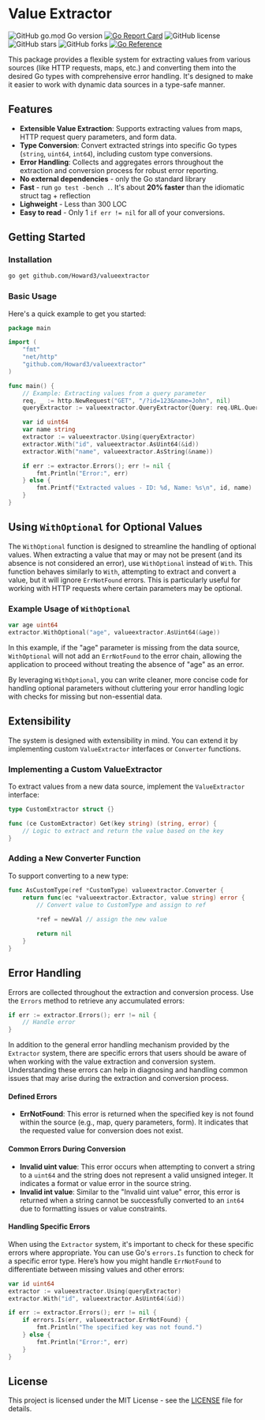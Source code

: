 # Value Extractor

![GitHub go.mod Go version](https://img.shields.io/github/go-mod/go-version/howard3/valueextractor)
[![Go Report Card](https://goreportcard.com/badge/github.com/Howard3/valueextractor)](https://goreportcard.com/report/github.com/Howard3/valueextractor)
![GitHub license](https://img.shields.io/github/license/Howard3/valueextractor)
![GitHub stars](https://img.shields.io/github/stars/Howard3/valueextractor?style=social)
![GitHub forks](https://img.shields.io/github/forks/Howard3/valueextractor?style=social)
[![Go Reference](https://pkg.go.dev/badge/github.com/Howard3/valueextractor.svg)](https://pkg.go.dev/github.com/Howard3/valueextractor)

This package provides a flexible system for extracting values from various sources (like HTTP requests, maps, etc.) and converting them into the desired Go types with comprehensive error handling. It's designed to make it easier to work with dynamic data sources in a type-safe manner.

## Features

- **Extensible Value Extraction**: Supports extracting values from maps, HTTP request query parameters, and form data.
- **Type Conversion**: Convert extracted strings into specific Go types (`string`, `uint64`, `int64`), including custom type conversions.
- **Error Handling**: Collects and aggregates errors throughout the extraction and conversion process for robust error reporting.
- **No external dependencies** - only the Go standard library
- **Fast** - run `go test -bench .`. It's about **20% faster** than the idiomatic struct tag + reflection
- **Lighweight** - Less than 300 LOC 
- **Easy to read** - Only 1 `if err != nil` for all of your conversions.
 
## Getting Started

### Installation

```sh
go get github.com/Howard3/valueextractor
```

### Basic Usage

Here's a quick example to get you started:

```go
package main

import (
    "fmt"
    "net/http"
    "github.com/Howard3/valueextractor"
)

func main() {
    // Example: Extracting values from a query parameter
    req, _ := http.NewRequest("GET", "/?id=123&name=John", nil)
    queryExtractor := valueextractor.QueryExtractor{Query: req.URL.Query()}

    var id uint64
    var name string
    extractor := valueextractor.Using(queryExtractor)
    extractor.With("id", valueextractor.AsUint64(&id))
    extractor.With("name", valueextractor.AsString(&name))

    if err := extractor.Errors(); err != nil {
        fmt.Println("Error:", err)
    } else {
        fmt.Printf("Extracted values - ID: %d, Name: %s\n", id, name)
    }
}
```

## Using `WithOptional` for Optional Values

The `WithOptional` function is designed to streamline the handling of optional values. When extracting a value that may or may not be present (and its absence is not considered an error), use `WithOptional` instead of `With`. This function behaves similarly to `With`, attempting to extract and convert a value, but it will ignore `ErrNotFound` errors. This is particularly useful for working with HTTP requests where certain parameters may be optional.

### Example Usage of `WithOptional`

```go
var age uint64
extractor.WithOptional("age", valueextractor.AsUint64(&age))
```

In this example, if the "age" parameter is missing from the data source, `WithOptional` will not add an `ErrNotFound` to the error chain, allowing the application to proceed without treating the absence of "age" as an error.

By leveraging `WithOptional`, you can write cleaner, more concise code for handling optional parameters without cluttering your error handling logic with checks for missing but non-essential data.


## Extensibility

The system is designed with extensibility in mind. You can extend it by implementing custom `ValueExtractor` interfaces or `Converter` functions.

### Implementing a Custom ValueExtractor

To extract values from a new data source, implement the `ValueExtractor` interface:

```go
type CustomExtractor struct {}

func (ce CustomExtractor) Get(key string) (string, error) {
    // Logic to extract and return the value based on the key
}
```

### Adding a New Converter Function

To support converting to a new type:

```go
func AsCustomType(ref *CustomType) valueextractor.Converter {
    return func(ec *valueextractor.Extractor, value string) error {
        // Convert value to CustomType and assign to ref
        
        *ref = newVal // assign the new value

        return nil
    }
}
```

## Error Handling

Errors are collected throughout the extraction and conversion process. Use the `Errors` method to retrieve any accumulated errors:

```go
if err := extractor.Errors(); err != nil {
    // Handle error
}
```

In addition to the general error handling mechanism provided by the `Extractor` system, there are specific errors that users should be aware of when working with the value extraction and conversion system. Understanding these errors can help in diagnosing and handling common issues that may arise during the extraction and conversion process.

#### Defined Errors

- **ErrNotFound**: This error is returned when the specified key is not found within the source (e.g., map, query parameters, form). It indicates that the requested value for conversion does not exist.

#### Common Errors During Conversion

- **Invalid uint value**: This error occurs when attempting to convert a string to a `uint64` and the string does not represent a valid unsigned integer. It indicates a format or value error in the source string.
- **Invalid int value**: Similar to the "Invalid uint value" error, this error is returned when a string cannot be successfully converted to an `int64` due to formatting issues or value constraints.

#### Handling Specific Errors

When using the `Extractor` system, it's important to check for these specific errors where appropriate. You can use Go's `errors.Is` function to check for a specific error type. Here’s how you might handle `ErrNotFound` to differentiate between missing values and other errors:

```go
var id uint64
extractor := valueextractor.Using(queryExtractor)
extractor.With("id", valueextractor.AsUint64(&id))

if err := extractor.Errors(); err != nil {
    if errors.Is(err, valueextractor.ErrNotFound) {
        fmt.Println("The specified key was not found.")
    } else {
        fmt.Println("Error:", err)
    }
}
```

## License
This project is licensed under the MIT License - see the [LICENSE](LICENSE) file for details.
